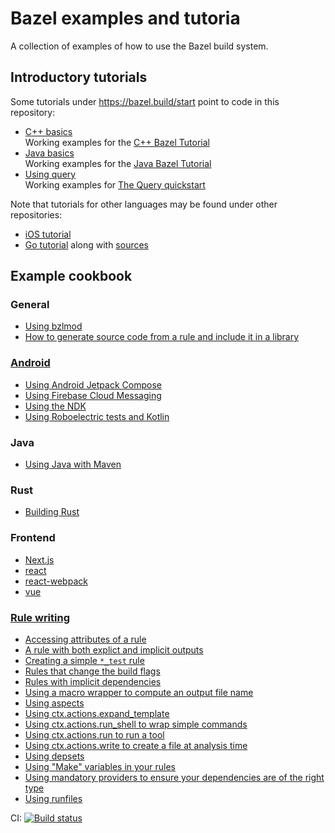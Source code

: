 # Bazel examples and tutoria

A collection of examples of how to use the Bazel build system.

## Introductory tutorials

Some tutorials under <https://bazel.build/start> point to code in this repository:

 * [C++ basics](/cpp-tutorial)
   <br/>Working examples for the [C++ Bazel Tutorial](https://bazel.build/start/cpp)
 * [Java basics](/java-tutorial)
   <br/>Working examples for the [Java Bazel Tutorial](https://bazel.build/start/java)
 * [Using query](/query-quickstart)
   <br/>Working examples for [The Query quickstart](https://bazel.build/query/quickstart)

Note that tutorials for other languages may be found under other repositories:

 * [iOS tutorial](https://github.com/bazelbuild/rules_apple/blob/master/doc/tutorials/ios-app.md)
 * [Go tutorial](https://bazel-contrib.github.io/SIG-rules-authors/go-tutorial.html) along with
   [sources](https://github.com/bazelbuild/rules_go/tree/master/examples/basic-gazelle)

 ## Example cookbook

 ### General

 * [Using bzlmod](/bzlmod)
 * [How to generate source code from a rule and include it in a library](/rules/generating_code)

 ### [Android](/tree/main/android)

 * [Using Android Jetpack Compose](/firebase-cloud-messaging)
 * [Using Firebase Cloud Messaging](/jetpack-compose)
 * [Using the NDK](/android/ndk)
 * [Using Roboelectric tests and Kotlin](/android/robolectric-testing)

 ### Java

 * [Using Java with Maven](/java-maven)

### Rust

* [Building Rust](/rust-examples)

 ### Frontend

 * [Next.js](/frontend/next.js)
 * [react](/frontend/react)
 * [react-webpack](/frontend/react-webpack)
 * [vue](/frontend/vue)

 ### [Rule writing](/rules)

 * [Accessing attributes of a rule](/rules/attributes)
 * [A rule with both explict and implicit outputs](/rules/implicit_output)
 * [Creating a simple `*_test` rule](/rules/test_rule)
 * [Rules that change the build flags](/configurations)
 * [Rules with implicit dependencies](/rules/computed_dependencies)
 * [Using a macro wrapper to compute an output file name](/rules/optional_provider)
 * [Using aspects](/rules/aspect)
 * [Using ctx.actions.expand_template](/rules/expand_template)
 * [Using ctx.actions.run_shell to wrap simple commands](/rules/shell_command)
 * [Using ctx.actions.run to run a tool](/rules/actions_run)
 * [Using ctx.actions.write to create a file at analysis time](/rules/actions_write)
 * [Using depsets](/rules/depsets)
 * [Using "Make" variables in your rules](/make-variables)
 * [Using mandatory providers to ensure your dependencies are of the right type](/rules/mandatory_provider)
 * [Using runfiles](/rules/runfiles)


CI:
[![Build status](https://badge.buildkite.com/260bbace6a4067a3c60539a31fed1191d341a24cb0bfeb0e23.svg)](https://buildkite.com/bazel/bazel-bazel-examples)
